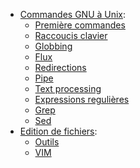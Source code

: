 
- [Commandes GNU à Unix](./commandes-gnu-à-unix.md):
    - [Première commandes](./commandes-gnu-à-unix.md#commande-de-base)
    - [Raccoucis clavier](./commandes-gnu-à-unix.md#raccoucis-clavier)
    - [Globbing](./commandes-gnu-à-unix.md#globbing)
    - [Flux](./commandes-gnu-à-unix.md#flux)
    - [Redirections](./commandes-gnu-à-unix.md#redirections)
    - [Pipe](./commandes-gnu-à-unix.md#pipe)
    - [Text processing](./commandes-gnu-à-unix.md#text-processing)
    - [Expressions regulières](./commandes-gnu-à-unix.md#expressions-regulières)
    - [Grep](./commandes-gnu-à-unix.md#grep)
    - [Sed](./commandes-gnu-à-unix.md#sed)
- [Edition de fichiers](./edition-de-fichier.md):
    - [Outils](./edition-de-fichier.md#outils)
    - [VIM](./edition-de-fichier.md#vim)